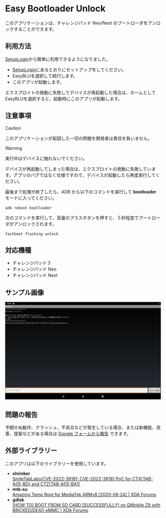 # Easy Bootloader Unlock

このアプリケーションは、チャレンジパッド Neo/Next のブートローダをアンロックすることができます。

## 利用方法

[SetupLogin](https://github.com/Kobold831/SetupLogin)から簡単に利用できるようになりました。

+ [SetupLogin](https://github.com/Kobold831/SetupLogin/blob/master/docs/README.md)にあるとおりにセットアップをしてください。
+ EasyBLUを選択して続行します。
+ このアプリが起動します。

エクスプロイトの発動に失敗してデバイスが再起動した場合は、ホームとしてEasyBLUを選択すると、起動時にこのアプリが起動します。

## 注意事項

> [!CAUTION]
> このアプリケーションが起因した一切の問題を開発者は責任を負いません。

> [!WARNING]
> 実行中はデバイスに触れないでください。

デバイスが再起動してしまった場合は、エクスプロイトの発動に失敗しています。アプリのバグではなく仕様ですので、デバイスが起動したら再度実行してください。

最後まで処理が終了したら、ADB から以下のコマンドを実行して **bootloader** モードに入ってください。
```
adb reboot bootloader
```
次のコマンドを実行して、音量のプラスボタンを押すと、５秒程度でブートローダがアンロックされます。
```
fastboot flashing unlock
```

## 対応機種

- チャレンジパッド３
- チャレンジパッド Neo
- チャレンジパッド Next

## サンプル画像

[![](images/image-01.png)](#)

## 問題の報告

予期せぬ動作、クラッシュ、不具合などが発生している場合、または新機能、改善、提案などがある場合は [Google フォームから報告](https://forms.gle/c1Jj52NN1uuduW4N9) できます。

## 外部ライブラリー

このアプリは以下のライブラリーを使用しています。

- **shrinker**  
  [SmileTabLabo/CVE-2022-38181: CVE-2022-38181 PoC for CTX(TAB-A05-BD) and CTZ(TAB-A05-BA1)](https://github.com/SmileTabLabo/CVE-2022-38181)
- **mtk-su**  
  [Amazing Temp Root for MediaTek ARMv8 \[2020-08-24\] | XDA Forums](https://xdaforums.com/t/3922213/)
- **gdisk**  
  [\[HOW TO\] BOOT FROM SD CARD \[SUCCESSFULLY\] on QMobile Z8 with BRICKED/DEAD eMMC | XDA Forums](https://xdaforums.com/t/3712171/)